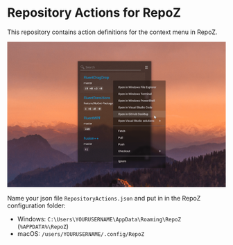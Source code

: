 # Repository Actions for RepoZ

This repository contains action definitions for the context menu in RepoZ.

![RepoZ](RepoZ.png)

Name your json file `RepositoryActions.json` and put in in the RepoZ configuration folder:

- Windows: `C:\Users\YOURUSERNAME\AppData\Roaming\RepoZ` (`%APPDATA%\RepoZ`)
- macOS: `/users/YOURUSERNAME/.config/RepoZ`

